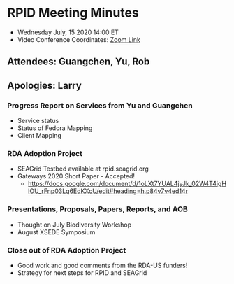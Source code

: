# RPID Meeting Minutes
   * Wednesday July, 15 2020 14:00 ET 
   * Video Conference Coordinates: [Zoom Link](https://iu.zoom.us/my/rquick)
   
## Attendees: Guangchen, Yu, Rob
## Apologies: Larry
   
### Progress Report on Services from Yu and Guangchen
   * Service status
   * Status of Fedora Mapping
   * Client Mapping
   
### RDA Adoption Project
   * SEAGrid Testbed available at rpid.seagrid.org 
   * Gateways 2020 Short Paper - Accepted!
      * https://docs.google.com/document/d/1oLXt7YUAL4jyJk_02W4T4igHlOU_rFnp03Lq6EdKXcU/edit#heading=h.p84v7v4ed14r
   
### Presentations, Proposals, Papers, Reports, and AOB
   * Thought on July Biodiversity Workshop
   * August XSEDE Symposium
   
### Close out of RDA Adoption Project
   * Good work and good comments from the RDA-US funders!
   * Strategy for next steps for RPID and SEAGrid
   

